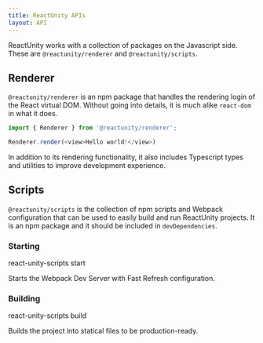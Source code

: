 ```yaml
---
title: ReactUnity APIs
layout: API
---
```


<Intro>

ReactUnity works with a collection of packages on the Javascript side. These are `@reactunity/renderer` and `@reactunity/scripts`.

</Intro>

## Renderer

`@reactunity/renderer` is an npm package that handles the rendering login of the React virtual DOM. Without going into details, it is much alike `react-dom` in what it does.

```js
import { Renderer } from '@reactunity/renderer';

Renderer.render(<view>Hello world!</view>)
```

In addition to its rendering functionality, it also includes Typescript types and utilities to improve development experience.

## Scripts

`@reactunity/scripts` is the collection of npm scripts and Webpack configuration that can be used to easily build and run ReactUnity projects. It is an npm package and it should be included in `devDependencies`.

### Starting

<TerminalBlock>

react-unity-scripts start

</TerminalBlock>

Starts the Webpack Dev Server with Fast Refresh configuration.


### Building

<TerminalBlock>

react-unity-scripts build

</TerminalBlock>

Builds the project into statical files to be production-ready.
